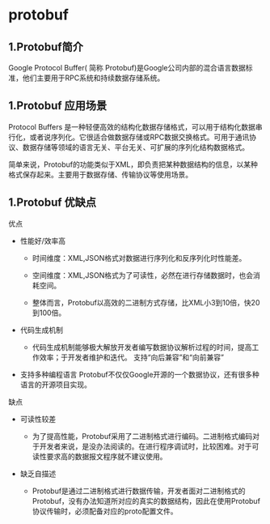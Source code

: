# protobuf

## 1.Protobuf简介

Google Protocol Buffer( 简称 Protobuf)是Google公司内部的混合语言数据标准，他们主要用于RPC系统和持续数据存储系统。

## 1.Protobuf 应用场景

Protocol Buffers 是一种轻便高效的结构化数据存储格式，可以用于结构化数据串行化，或者说序列化。它很适合做数据存储或RPC数据交换格式。可用于通讯协议、数据存储等领域的语言无关、平台无关、可扩展的序列化结构数据格式。

简单来说，Protobuf的功能类似于XML，即负责把某种数据结构的信息，以某种格式保存起来。主要用于数据存储、传输协议等使用场景。

## 1.Protobuf 优缺点

优点
- 性能好/效率高
	- 时间维度：XML,JSON格式对数据进行序列化和反序列化时性能差。
	- 空间维度：XML,JSON格式为了可读性，必然在进行存储数据时，也会消耗空间。

	- 整体而言，Protobuf以高效的二进制方式存储，比XML小3到10倍，快20到100倍。

- 代码生成机制
	- 代码生成机制能够极大解放开发者编写数据协议解析过程的时间，提高工作效率；于开发者维护和迭代。
	支持“向后兼容”和“向前兼容”

- 支持多种编程语言
	Protobuf不仅仅Google开源的一个数据协议，还有很多种语言的开源项目实现。

缺点
- 可读性较差
	- 为了提高性能，Protobuf采用了二进制格式进行编码。二进制格式编码对于开发者来说，是没办法阅读的。在进行程序调试时，比较困难。对于可读性要求高的数据报文程序就不建议使用。

- 缺乏自描述

	- Protobuf是通过二进制格式进行数据传输，开发者面对二进制格式的Protobuf，没有办法知道所对应的真实的数据结构，因此在使用Protobuf协议传输时，必须配备对应的proto配置文件。